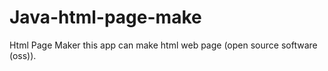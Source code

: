 # Java-html-page-make
Html Page Maker
this app can make html web page (open source software (oss)).
